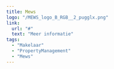 ```yaml
---
title: Mews
logo: "/MEWS_logo_B_RGB__2_pugglx.png"
link:
  url: "#"
  text: "Meer informatie"
tags:
  - "Makelaar"
  - "PropertyManagement"
  - "Mews"
---
```

